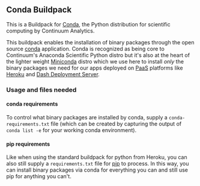 ## Conda Buildpack

This is a Buildpack for [Conda](http://conda.pydata.org/), the Python distribution for scientific computing by Continuum Analytics.

This buildpack enables the installation of binary packages through the open source [conda](http://conda.pydata.org/) application.  Conda is recognized as being core to Continuum's Anaconda Scientific Python distro but it's also at the heart of the lighter weight [Miniconda](http://conda.pydata.org/miniconda.html) distro which we use here to install _only_ the binary packages we need for our apps deployed on [PaaS](https://en.wikipedia.org/wiki/Platform_as_a_service) platforms like [Heroku](https://www.heroku.com/) and [Dash Deployment Server](https://plot.ly/dash/pricing/).

### Usage and files needed

#### conda requirements

To control what binary packages are installed by conda, supply a `conda-requirements.txt` file (which can be created by capturing the output of `conda list -e` for your working conda environment).

#### pip requirements

Like when using the standard buildpack for python from Heroku, you can also still supply a `requirements.txt` file for [pip](https://github.com/pypa/pip) to process.  In this way, you can install binary packages via conda for everything you can and still use pip for anything you can't.

